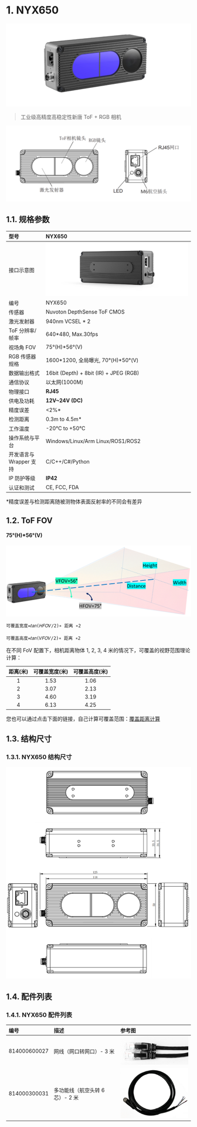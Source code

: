 # 1. NYX650

![NYX650](pic/NYX650.png)

> 工业级高精度高稳定性新唐 ToF + RGB 相机

![NYX650概览](pic/NYX650_OverView.png)

## 1.1. 规格参数

| 型号                    | NYX650                                 |
| :---------------------- | :------------------------------------- |
| 接口示意图              | ![NYX650](pic/NYX650_2.png)            |
| 编号                    | NYX650                                 |
| 传感器                  | Nuvoton DepthSense ToF CMOS            |
| 激光发射器              | 940nm VCSEL \* 2                       |
| ToF 分辨率/帧率         | 640\*480, Max.30fps                    |
| 视场角 FOV              | 75°(H)\*56°(V)                         |
| RGB 传感器规格          | 1600\*1200, 全局曝光, 70°(H)\*50°(V)   |
| 数据输出格式            | 16bit (Depth) + 8bit (IR) + JPEG (RGB) |
| 通信协议                | 以太网(1000M)                          |
| 物理接口                | **RJ45**                               |
| 供电及功耗              | **12V\~24V (DC)**                      |
| 精度误差                | <2%\*                                  |
| 检测距离                | 0.3m to 4.5m\*                         |
| 工作温度                | -20°C to +50°C                         |
| 操作系统与平台          | Windows/Linux/Arm Linux/ROS1/ROS2      |
| 开发语言与 Wrapper 支持 | C/C++/C#/Python                        |
| IP 防护等级             | **IP42**                               |
| 认证和测试              | CE, FCC, FDA                           |

\*精度误差与检测距离随被测物体表面反射率的不同会有差异

## 1.2. ToF FOV

#### 75°(H)\*56°(V)

![NYX650 ToF FOV](<pic/NYX650 ToF FOV.png>)

```md
可覆盖宽度=𝑡𝑎𝑛⁡(𝐻𝐹𝑂𝑉/2)∗ 距离 ∗2

可覆盖高度=𝑡𝑎𝑛⁡(𝑉𝐹𝑂𝑉/2)∗ 距离 ∗2
```

在不同 FoV 配置下，相机距离物体 1, 2, 3, 4 米的情况下，可覆盖的视野范围理论计算：

| 距离(米) | 可覆盖宽度(米) | 可覆盖高度(米) |
| :------: | :------------: | :------------: |
|    1     |      1.53      |      1.06      |
|    2     |      3.07      |      2.13      |
|    3     |      4.60      |      3.19      |
|    4     |      6.13      |      4.25      |

您也可以通过点击下面的链接，自己计算可覆盖范围：[覆盖距离计算](https://kdocs.cn/l/cscE8i366L3C)

## 1.3. 结构尺寸

### 1.3.1. NYX650 结构尺寸

![NYX650 结构尺寸](pic/NYX650_Assembly%20Materials.png)

## 1.4. 配件列表

### 1.4.1. NYX650 配件列表

| 编号         | 描述                            | 参考图                                |
| :----------- | :------------------------------ | :------------------------------------ |
| 814000600027 | 网线（网口转网口）- 3 米        | ![814000600027](pic/814000600027.png) |
| 814000300031 | 多功能线（航空头转 6 芯）- 2 米 | ![814000300031](pic/814000300031.png) |
